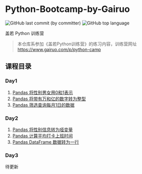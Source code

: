 # Python-Bootcamp-by-Gairuo

![GitHub last commit (by committer)](https://img.shields.io/github/last-commit/elliottxie/Python-Bootcamp-by-Gairuo) ![GitHub top language](https://img.shields.io/github/languages/top/elliottxie/Python-Bootcamp-by-Gairuo)


盖若 Python 训练营

> 本仓库系参加《盖若Python训练营》的练习内容，训练营网址 https://www.gairuo.com/p/python-camp

## 课程目录
### Day1
1. [Pandas 将性别男女用0和1表示](/Day1/Day1_01.ipynb)
2. [Pandas 将带有万和亿的数字转为整型](/Day1/Day1_02.ipynb)
3. [Pandas 筛选查询每月1日的数据](/Day1/Day1_03.ipynb)

### Day2
1. [Pandas 将性别信息转为哑变量](/Day2/Day2_01.ipynb)
2. [Pandas 计算平均打卡上班时间](/Day2/Day2_02.ipynb)
3. [Pandas DataFrame 数据转为一行](/Day2/Day2_03.ipynb)

### Day3
待更新
